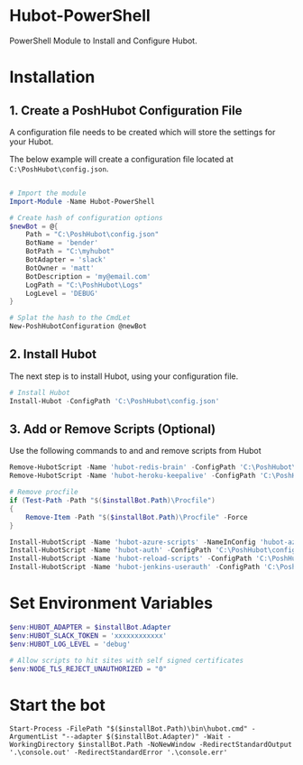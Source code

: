 # Hubot-PowerShell

PowerShell Module to Install and Configure Hubot.

# Installation
## 1. Create a PoshHubot Configuration File
A configuration file needs to be created which will store the settings for your Hubot.

The below example will create a configuration file located at `C:\PoshHubot\config.json`.

```powershell

# Import the module
Import-Module -Name Hubot-PowerShell

# Create hash of configuration options
$newBot = @{
    Path = "C:\PoshHubot\config.json"
    BotName = 'bender'
    BotPath = "C:\myhubot"
    BotAdapter = 'slack'
    BotOwner = 'matt'
    BotDescription = 'my@email.com'
    LogPath = "C:\PoshHubot\Logs"
    LogLevel = 'DEBUG'
}

# Splat the hash to the CmdLet
New-PoshHubotConfiguration @newBot
```

## 2. Install Hubot
The next step is to install Hubot, using your configuration file.
```powershell
# Install Hubot
Install-Hubot -ConfigPath 'C:\PoshHubot\config.json'
```

## 3. Add or Remove Scripts (Optional)
Use the following commands to and and remove scripts from Hubot
```powershell
Remove-HubotScript -Name 'hubot-redis-brain' -ConfigPath 'C:\PoshHubot\config.json'
Remove-HubotScript -Name 'hubot-heroku-keepalive' -ConfigPath 'C:\PoshHubot\config.json'

# Remove procfile
if (Test-Path -Path "$($installBot.Path)\Procfile")
{
    Remove-Item -Path "$($installBot.Path)\Procfile" -Force
}

Install-HubotScript -Name 'hubot-azure-scripts' -NameInConfig 'hubot-azure-scripts/brain/storage-blob-brain' -ConfigPath 'C:\PoshHubot\config.json'
Install-HubotScript -Name 'hubot-auth' -ConfigPath 'C:\PoshHubot\config.json'
Install-HubotScript -Name 'hubot-reload-scripts' -ConfigPath 'C:\PoshHubot\config.json'
Install-HubotScript -Name 'hubot-jenkins-userauth' -ConfigPath 'C:\PoshHubot\config.json'
```

# Set Environment Variables
```powershell
$env:HUBOT_ADAPTER = $installBot.Adapter
$env:HUBOT_SLACK_TOKEN = 'xxxxxxxxxxxx'
$env:HUBOT_LOG_LEVEL = 'debug'

# Allow scripts to hit sites with self signed certificates
$env:NODE_TLS_REJECT_UNAUTHORIZED = "0"
```
# Start the bot
```
Start-Process -FilePath "$($installBot.Path)\bin\hubot.cmd" -ArgumentList "--adapter $($installBot.Adapter)" -Wait -WorkingDirectory $installBot.Path -NoNewWindow -RedirectStandardOutput '.\console.out' -RedirectStandardError '.\console.err'
```
